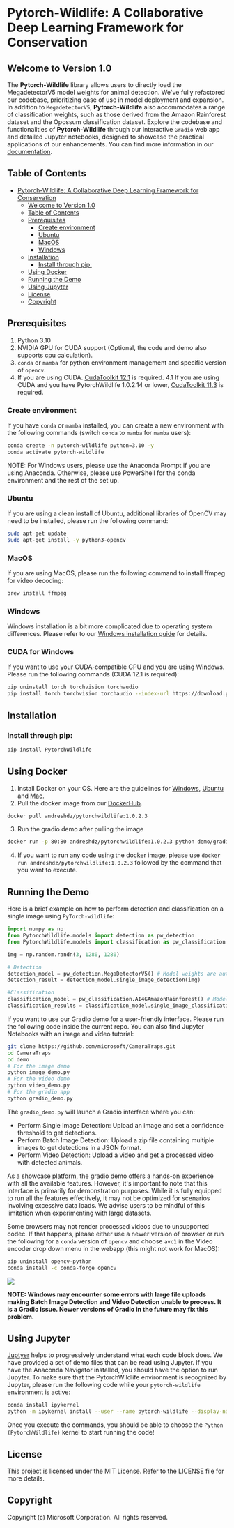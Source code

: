 # Pytorch-Wildlife: A Collaborative Deep Learning Framework for Conservation

## Welcome to Version 1.0

The **Pytorch-Wildlife** library allows users to directly load the MegadetectorV5 model weights for animal detection. We've fully refactored our codebase, prioritizing ease of use in model deployment and expansion. In addition to `MegadetectorV5`, **Pytorch-Wildlife** also accommodates a range of classification weights, such as those derived from the Amazon Rainforest dataset and the Opossum classification dataset. Explore the codebase and functionalities of **Pytorch-Wildlife** through our interactive `Gradio` web app and detailed Jupyter notebooks, designed to showcase the practical applications of our enhancements. You can find more information in our [documentation](https://cameratraps.readthedocs.io/en/latest/).

## Table of Contents
- [Pytorch-Wildlife: A Collaborative Deep Learning Framework for Conservation](#pytorch-wildlife-a-collaborative-deep-learning-framework-for-conservation)
  - [Welcome to Version 1.0](#welcome-to-version-10)
  - [Table of Contents](#table-of-contents)
  - [Prerequisites](#prerequisites)
    - [Create environment](#create-environment)
    - [Ubuntu](#ubuntu)
    - [MacOS](#macos)
    - [Windows](#windows)
  - [Installation](#installation)
    - [Install through pip:](#install-through-pip)
  - [Using Docker](#using-docker)
  - [Running the Demo](#running-the-demo)
  - [Using Jupyter](#using-jupyter)
  - [License](#license)
  - [Copyright](#copyright)
 
## Prerequisites
 
1. Python 3.10 
2. NVIDIA GPU for CUDA support (Optional, the code and demo also supports cpu calculation).
3. `conda` or `mamba` for python environment management and specific version of `opencv`.
4. If you are using CUDA. [CudaToolkit 12.1](https://developer.nvidia.com/cuda-12-1-0-download-archive) is required.
4.1 If you are using CUDA and you have PytorchWildlife 1.0.2.14 or lower, [CudaToolkit 11.3](https://developer.nvidia.com/cuda-11.3.0-download-archive) is required.

### Create environment
If you have `conda` or `mamba` installed, you can create a new environment with the following commands (switch `conda` to `mamba` for `mamba` users):
```bash
conda create -n pytorch-wildlife python=3.10 -y
conda activate pytorch-wildlife
```
NOTE: For Windows users, please use the Anaconda Prompt if you are using Anaconda. Otherwise, please use PowerShell for the conda environment and the rest of the set up.

### Ubuntu
If you are using a clean install of Ubuntu, additional libraries of OpenCV may need to be installed, please run the following command:
```bash
sudo apt-get update
sudo apt-get install -y python3-opencv
```

### MacOS
If you are using MacOS, please run the following command to install ffmpeg for video decoding:
```bash
brew install ffmpeg
```

### Windows
Windows installation is a bit more complicated due to operating system differences. Please refer to our [Windows installation guide](assets/PytorchWildlife_Windows_installation_tutorial.pdf) for details.

### CUDA for Windows
If you want to use your CUDA-compatible GPU and you are using Windows. Please run the following commands (CUDA 12.1 is required):

```bash
pip uninstall torch torchvision torchaudio
pip install torch torchvision torchaudio --index-url https://download.pytorch.org/whl/cu121
```

## Installation

### Install through pip:
```bash
pip install PytorchWildlife
```
## Using Docker

1. Install Docker on your OS. Here are the guidelines for [Windows](https://docs.docker.com/desktop/install/windows-install/), [Ubuntu](https://docs.docker.com/engine/install/ubuntu/) and [Mac](https://docs.docker.com/desktop/install/mac-install/).
2. Pull the docker image from our [DockerHub](https://hub.docker.com/repository/docker/andreshdz/pytorchwildlife/general).
```bash
docker pull andreshdz/pytorchwildlife:1.0.2.3
```
3. Run the gradio demo after pulling the image
```bash
docker run -p 80:80 andreshdz/pytorchwildlife:1.0.2.3 python demo/gradio_demo.py
```
4. If you want to run any code using the docker image,  please use `docker run andreshdz/pytorchwildlife:1.0.2.3` followed by the command that you want to execute.

## Running the Demo
Here is a brief example on how to perform detection and classification on a single image using `PyTorch-wildlife`:

```python
import numpy as np
from PytorchWildlife.models import detection as pw_detection
from PytorchWildlife.models import classification as pw_classification

img = np.random.randn(3, 1280, 1280)

# Detection
detection_model = pw_detection.MegaDetectorV5() # Model weights are automatically downloaded.
detection_result = detection_model.single_image_detection(img)

#Classification
classification_model = pw_classification.AI4GAmazonRainforest() # Model weights are automatically downloaded.
classification_results = classification_model.single_image_classification(img)
```

If you want to use our Gradio demo for a user-friendly interface. Please run the following code inside the current repo. You can also find Jupyter Notebooks with an image and video tutorial:

```bash
git clone https://github.com/microsoft/CameraTraps.git
cd CameraTraps
cd demo
# For the image demo
python image_demo.py
# For the video demo
python video_demo.py
# For the gradio app
python gradio_demo.py
```
The `gradio_demo.py` will launch a Gradio interface where you can:
- Perform Single Image Detection: Upload an image and set a confidence threshold to get detections.
- Perform Batch Image Detection: Upload a zip file containing multiple images to get detections in a JSON format.
- Perform Video Detection: Upload a video and get a processed video with detected animals. 

As a showcase platform, the gradio demo offers a hands-on experience with all the available features. However, it's important to note that this interface is primarily for demonstration purposes. While it is fully equipped to run all the features effectively, it may not be optimized for scenarios involving excessive data loads. We advise users to be mindful of this limitation when experimenting with large datasets.

Some browsers may not render processed videos due to unsupported codec. If that happens, please either use a newer version of browser or run the following for a `conda` version of `opencv` and choose `avc1` in the Video encoder drop down menu in the webapp (this might not work for MacOS):

```bash
pip uninstall opencv-python
conda install -c conda-forge opencv
```

<img src="assets/gradio_UI.png">

**NOTE: Windows may encounter some errors with large file uploads making Batch Image Detection and Video Detection unable to process. It is a Gradio issue. Newer versions of Gradio in the future may fix this problem.**


## Using Jupyter
[Juptyer](https://jupyter.org/) helps to progressively understand what each code block does. We have provided a set of demo files that can be read using Jupyter. If you have the Anaconda Navigator installed, you should have the option to run Jupyter. To make sure that the PytorchWildlife environment is recognized by Jupyter, please run the following code while your `pytorch-wildlife` environment is active:
```bash
conda install ipykernel
python -m ipykernel install --user --name pytorch-wildlife --display-name "Python (PytorchWildlife)"
```
Once you execute the commands, you should be able to choose the `Python (PytorchWildlife)` kernel to start running the code!
## License
This project is licensed under the MIT License. Refer to the LICENSE file for more details.
## Copyright
Copyright (c) Microsoft Corporation. All rights reserved.
